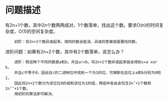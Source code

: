 问题描述
===
有2n+1个数，其中2n个数两两成对，1个数落单，找出这个数。要求O(n)的时间复杂度，O(1)的空间复杂度。

        初阶：将2n+1个数异或起来，相同的数会抵消，异或的答案就是要找的数。

进阶问题：如果有2n+2个数，其中有2个数落单，该怎么办？

        进阶：假设两个不同的数是a和b，并且a!=b，将2n+2个数异或起来就会得到c=a xor b，
        并且c不等于0。因此在c的二进制位中找到一个为1的位，可推断在这位上a和b分别为0和1，
        因此将2n+2个数分为该位位0的组和该位为1的组，两组中各自会包含2n’+1个数和2n’’+1个数，
        用初阶的算法即可解决。

